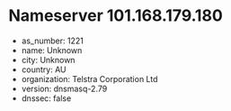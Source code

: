 # Nameserver 101.168.179.180

* as_number: 1221
* name: Unknown
* city: Unknown
* country: AU
* organization: Telstra Corporation Ltd
* version: dnsmasq-2.79
* dnssec: false
